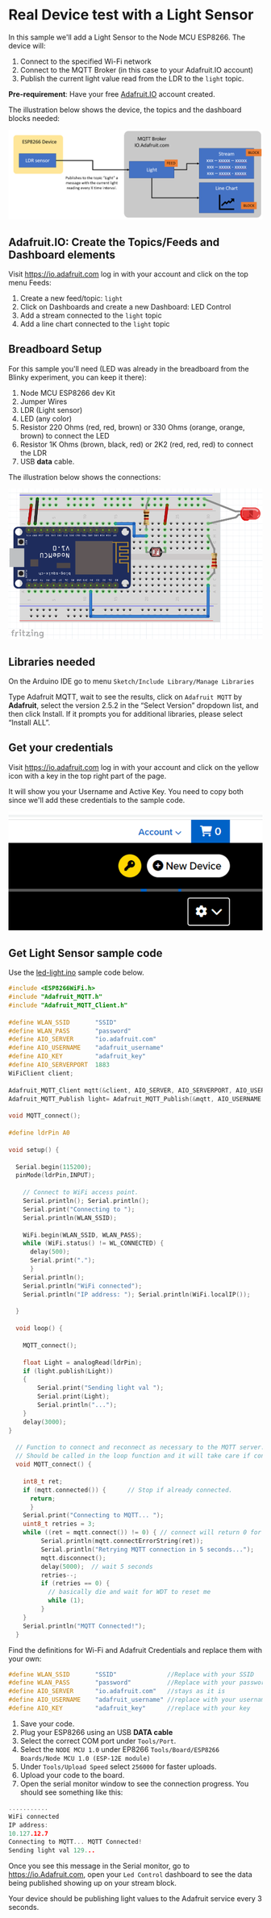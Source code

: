 # Real Device test with a Light Sensor

In this sample we'll add a Light Sensor to the Node MCU ESP8266. The device will:

1. Connect to the specified Wi-Fi network
1. Connect to the MQTT Broker (in this case to your Adafruit.IO account)
1. Publish the current light value read from the LDR to the `light` topic.

**Pre-requirement**: Have your free [Adafruit.IO](https://io.adafruit.com) account created.

The illustration below shows the device, the topics and the dashboard blocks needed:

![Toolchain](../Images/ldr-flow.png)

## Adafruit.IO: Create the Topics/Feeds and Dashboard elements

Visit https://io.adafruit.com log in with your account and click on the top menu Feeds:

1. Create a new feed/topic: `light`
1. Click on Dashboards and create a new Dashboard: LED Control
1. Add a stream connected to the `light` topic
1. Add a line chart connected to the `light` topic

## Breadboard Setup

For this sample you'll need (LED was already in the breadboard from the Blinky experiment, you can keep it there):

1. Node MCU ESP8266 dev Kit
1. Jumper Wires
1. LDR (Light sensor)
1. LED (any color)
1. Resistor 220 Ohms (red, red, brown) or 330 Ohms (orange, orange, brown) to connect the LED
1. Resistor 1K Ohms (brown, black, red) or 2K2 (red, red, red) to connect the LDR
1. USB **data** cable.

The illustration below shows the connections:

![Toolchain](../Images/led-setup.png)

## Libraries needed

On the Arduino IDE go to menu `Sketch/Include Library/Manage Libraries`

Type Adafruit MQTT, wait to see the results, click on `Adafruit MQTT` by **Adafruit**, select the version 2.5.2 in the “Select Version” dropdown list, and then click Install. If it prompts you for additional libraries, please select “Install ALL”.

## Get your credentials

Visit https://io.adafruit.com log in with your account and click on the yellow icon with a key in the top right part of the page.

It will show you your Username and Active Key. You need to copy both since we'll add these credentials to the sample code.

![Toolchain](../Images/credentials.png)

## Get Light Sensor sample code

Use the [led-light.ino](../LED-Light/light-sensor/light-sensor.ino) sample code below.

```c
#include <ESP8266WiFi.h>
#include "Adafruit_MQTT.h"
#include "Adafruit_MQTT_Client.h"

#define WLAN_SSID       "SSID"
#define WLAN_PASS       "password"
#define AIO_SERVER      "io.adafruit.com"
#define AIO_USERNAME    "adafruit_username"
#define AIO_KEY         "adafruit_key"
#define AIO_SERVERPORT  1883                   
WiFiClient client;

Adafruit_MQTT_Client mqtt(&client, AIO_SERVER, AIO_SERVERPORT, AIO_USERNAME, AIO_KEY);
Adafruit_MQTT_Publish light= Adafruit_MQTT_Publish(&mqtt, AIO_USERNAME "/feeds/light");
  
void MQTT_connect();

#define ldrPin A0
   
void setup() {
    
  Serial.begin(115200);
  pinMode(ldrPin,INPUT);
     
    // Connect to WiFi access point.
    Serial.println(); Serial.println();
    Serial.print("Connecting to ");
    Serial.println(WLAN_SSID);
  
    WiFi.begin(WLAN_SSID, WLAN_PASS);
    while (WiFi.status() != WL_CONNECTED) {
      delay(500);
      Serial.print(".");
      }
    Serial.println();
    Serial.println("WiFi connected");
    Serial.println("IP address: "); Serial.println(WiFi.localIP());
  
  }
     
  void loop() {
  
    MQTT_connect();
   
    float Light = analogRead(ldrPin);
    if (light.publish(Light)) 
    {
        Serial.print("Sending light val ");
        Serial.print(Light);
        Serial.println("...");
    }
    delay(3000);
}

  // Function to connect and reconnect as necessary to the MQTT server.
  // Should be called in the loop function and it will take care if connecting.
  void MQTT_connect() {
    
    int8_t ret;
    if (mqtt.connected()) {      // Stop if already connected.
      return;
      }
    Serial.print("Connecting to MQTT... ");
    uint8_t retries = 3;
    while ((ret = mqtt.connect()) != 0) { // connect will return 0 for connected
         Serial.println(mqtt.connectErrorString(ret));
         Serial.println("Retrying MQTT connection in 5 seconds...");
         mqtt.disconnect();
         delay(5000);  // wait 5 seconds
         retries--;
         if (retries == 0) {
           // basically die and wait for WDT to reset me
           while (1);
         }
    }
    Serial.println("MQTT Connected!");
  }

```

Find the definitions for Wi-Fi and Adafruit Credentials and replace them with your own:

```C
#define WLAN_SSID       "SSID"              //Replace with your SSID
#define WLAN_PASS       "password"          //Replace with your password
#define AIO_SERVER      "io.adafruit.com"   //stays as it is
#define AIO_USERNAME    "adafruit_username" //replace with your username
#define AIO_KEY         "adafruit_key"      //replace with your key
```

1. Save your code.
1. Plug your ESP8266 using an USB **DATA cable**
1. Select the correct COM port under `Tools/Port`.
1. Select the `NODE MCU 1.0` under EP8266 `Tools/Board/ESP8266 Boards/Node MCU 1.0 (ESP-12E module)`
1. Under `Tools/Upload Speed` select `256000` for faster uploads.
1. Upload your code to the board.
1. Open the serial monitor window to see the connection progress. You should see something like this:

```C
...........
WiFi connected
IP address:
10.127.12.7
Connecting to MQTT... MQTT Connected!
Sending light val 129...
```

Once you see this message in the Serial monitor, go to https://io.Adafruit.com, open your `Led Control` dashboard to see the data being published showing up on your stream block.

Your device should be publishing light values to the Adafruit service every 3 seconds.